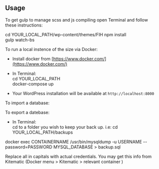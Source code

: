 ## Usage

To get gulp to manage scss and js compiling open Terminal and follow these instructions:


cd YOUR_LOCAL_PATH/wp-content/themes/FIH
npm install <br>
gulp watch-bs

To run a local instence of the size via Docker:

* Install docker from [https://www.docker.com/](https://www.docker.com/)
* In Terminal: <br>
  cd YOUR_LOCAL_PATH <br>
  docker-compose up

* Your WordPress installation will be available at `http://localhost:8000`

To import a database:

To export a datebase: <br>
* In Terminal: <br>
cd to a folder you wish to keep your back up. i.e: cd YOUR_LOCAL_PATH/backups <br>

docker exec CONTAINERNAME /usr/bin/mysqldump -u USERNAME --password=PASSWORD MYSQL_DATABASE > backup.sql

Replace all in capitals with actual credentials. You may get this info from Kitematic (Docker menu > Kitematic > relevant container )


